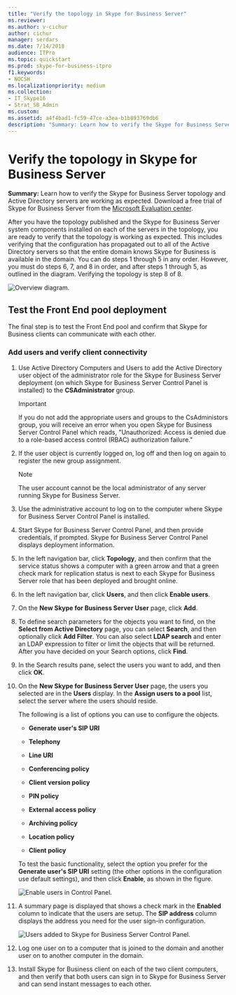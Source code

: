 ```yaml
---
title: "Verify the topology in Skype for Business Server"
ms.reviewer: 
ms.author: v-cichur
author: cichur
manager: serdars
ms.date: 7/14/2018
audience: ITPro
ms.topic: quickstart
ms.prod: skype-for-business-itpro
f1.keywords:
- NOCSH
ms.localizationpriority: medium
ms.collection: 
- IT_Skype16
- Strat_SB_Admin
ms.custom: 
ms.assetid: a4f4bad1-fc59-47ce-a3ea-b1b893769db6
description: "Summary: Learn how to verify the Skype for Business Server topology and Active Directory servers are working as expected. Download a free trial of Skype for Business Server from the Microsoft Evaluation center at: https://www.microsoft.com/evalcenter/evaluate-skype-for-business-server."
---
```


# Verify the topology in Skype for Business Server
 
**Summary:** Learn how to verify the Skype for Business Server topology and Active Directory servers are working as expected. Download a free trial of Skype for Business Server from the [Microsoft Evaluation center](https://www.microsoft.com/evalcenter/evaluate-skype-for-business-server).
  
After you have the topology published and the Skype for Business Server system components installed on each of the servers in the topology, you are ready to verify that the topology is working as expected. This includes verifying that the configuration has propagated out to all of the Active Directory servers so that the entire domain knows Skype for Business is available in the domain. You can do steps 1 through 5 in any order. However, you must do steps 6, 7, and 8 in order, and after steps 1 through 5, as outlined in the diagram. Verifying the topology is step 8 of 8.
  
![Overview diagram.](../../media/c8698b53-1282-4978-a9a6-ca3f7a778f60.png)
  
## Test the Front End pool deployment

The final step is to test the Front End pool and confirm that Skype for Business clients can communicate with each other. 
  
### Add users and verify client connectivity

1. Use Active Directory Computers and Users to add the Active Directory user object of the administrator role for the Skype for Business Server deployment (on which Skype for Business Server Control Panel is installed) to the **CSAdministrator** group.
    
    > [!IMPORTANT]
    > If you do not add the appropriate users and groups to the CsAdministors group, you will receive an error when you open Skype for Business Server Control Panel which reads, "Unauthorized: Access is denied due to a role-based access control (RBAC) authorization failure." 
  
2. If the user object is currently logged on, log off and then log on again to register the new group assignment.
    
    > [!NOTE]
    > The user account cannot be the local administrator of any server running Skype for Business Server. 
  
3. Use the administrative account to log on to the computer where Skype for Business Server Control Panel is installed.
    
4. Start Skype for Business Server Control Panel, and then provide credentials, if prompted. Skype for Business Server Control Panel displays deployment information.
    
5. In the left navigation bar, click **Topology**, and then confirm that the service status shows a computer with a green arrow and that a green check mark for replication status is next to each Skype for Business Server role that has been deployed and brought online. 
    
6. In the left navigation bar, click **Users**, and then click **Enable users**. 
    
7. On the **New Skype for Business Server User** page, click **Add**.
    
8. To define search parameters for the objects you want to find, on the **Select from Active Directory** page, you can select **Search**, and then optionally click **Add Filter**. You can also select **LDAP search** and enter an LDAP expression to filter or limit the objects that will be returned. After you have decided on your Search options, click **Find**.
    
9. In the Search results pane, select the users you want to add, and then click **OK**.
    
10. On the **New Skype for Business Server User** page, the users you selected are in the **Users** display. In the **Assign users to a pool** list, select the server where the users should reside.
    
    The following is a list of options you can use to configure the objects.
    
    - **Generate user's SIP URI**
    
    - **Telephony**
    
    - **Line URI**
    
    - **Conferencing policy**
    
    - **Client version policy**
    
    - **PIN policy**
    
    - **External access policy**
    
    - **Archiving policy**
    
    - **Location policy**
    
    - **Client policy**
    
    To test the basic functionality, select the option you prefer for the **Generate user's SIP URI** setting (the other options in the configuration use default settings), and then click **Enable**, as shown in the figure.
    
     ![Enable users in Control Panel.](../../media/7ee8717d-9a1f-4864-8f45-71071c88878f.png)
  
11. A summary page is displayed that shows a check mark in the **Enabled** column to indicate that the users are setup. The **SIP address** column displays the address you need for the user sign-in configuration.
    
     ![Users added to Skype for Business Server Control Panel.](../../media/8960548a-8d6d-44c5-bc01-6f9fb11b7588.png)
  
12. Log one user on to a computer that is joined to the domain and another user on to another computer in the domain.
    
13. Install Skype for Business client on each of the two client computers, and then verify that both users can sign in to Skype for Business Server and can send instant messages to each other.
    

